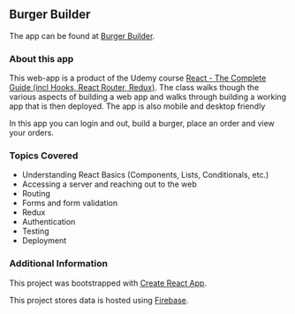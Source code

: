 ## Burger Builder

The app can be found at [Burger Builder](https://react-my-burger-b61ad.firebaseapp.com/).


### About this app

This web-app is a product of the Udemy course [React - The Complete Guide (incl Hooks, React Router, Redux)](https://www.udemy.com/react-the-complete-guide-incl-redux/). The class walks though
the various aspects of building a web app and walks through building a working app that is then deployed. The app is also mobile and desktop friendly

In this app you can login and out, build a burger, place an order and view your orders. 


### Topics Covered

* Understanding React Basics (Components, Lists, Conditionals, etc.)
* Accessing a server and reaching out to the web
* Routing
* Forms and form validation
* Redux
* Authentication
* Testing
* Deployment


### Additional Information

This project was bootstrapped with [Create React App](https://github.com/facebook/create-react-app).

This project stores data is hosted using [Firebase](https://firebase.google.com/).


